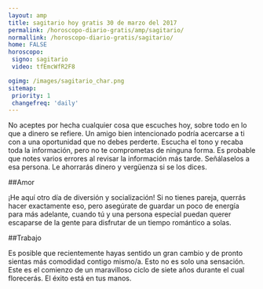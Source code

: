 ```yaml
---
layout: amp
title: sagitario hoy gratis 30 de marzo del 2017 
permalink: /horoscopo-diario-gratis/amp/sagitario/
normallink: /horoscopo-diario-gratis/sagitario/
home: FALSE
horoscopo:
 signo: sagitario
 video: tfEmcWfR2F8

ogimg: /images/sagitario_char.png
sitemap:
 priority: 1
 changefreq: 'daily'
---
```



No aceptes por hecha cualquier cosa que escuches hoy, sobre todo en lo que a dinero se refiere. Un amigo bien intencionado podría acercarse a ti con a una oportunidad que no debes perderte. Escucha el tono y recaba toda la información, pero no te comprometas de ninguna forma. Es probable que notes varios errores al revisar la información más tarde. Señálaselos a esa persona. Le ahorrarás dinero y vergüenza si se los dices.

##Amor

¡He aquí otro día de diversión y socialización! Si no tienes pareja, querrás hacer exactamente eso, pero asegúrate de guardar un poco de energía para más adelante, cuando tú y una persona especial puedan querer escaparse de la gente para disfrutar de un tiempo romántico a solas.

##Trabajo

Es posible que recientemente hayas sentido un gran cambio y de pronto sientas más comodidad contigo mismo/a. Esto no es solo una sensación. Este es el comienzo de un maravilloso ciclo de siete años durante el cual florecerás. El éxito está en tus manos.